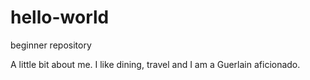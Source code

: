 # hello-world

beginner repository

A little bit about me. I like dining, travel and I am a Guerlain aficionado.

